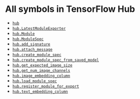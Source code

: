 # All symbols in TensorFlow Hub

*  <a href="./hub.md"><code>hub</code></a>
*  <a href="./hub/LatestModuleExporter.md"><code>hub.LatestModuleExporter</code></a>
*  <a href="./hub/Module.md"><code>hub.Module</code></a>
*  <a href="./hub/ModuleSpec.md"><code>hub.ModuleSpec</code></a>
*  <a href="./hub/add_signature.md"><code>hub.add_signature</code></a>
*  <a href="./hub/attach_message.md"><code>hub.attach_message</code></a>
*  <a href="./hub/create_module_spec.md"><code>hub.create_module_spec</code></a>
*  <a href="./hub/create_module_spec_from_saved_model.md"><code>hub.create_module_spec_from_saved_model</code></a>
*  <a href="./hub/get_expected_image_size.md"><code>hub.get_expected_image_size</code></a>
*  <a href="./hub/get_num_image_channels.md"><code>hub.get_num_image_channels</code></a>
*  <a href="./hub/image_embedding_column.md"><code>hub.image_embedding_column</code></a>
*  <a href="./hub/load_module_spec.md"><code>hub.load_module_spec</code></a>
*  <a href="./hub/register_module_for_export.md"><code>hub.register_module_for_export</code></a>
*  <a href="./hub/text_embedding_column.md"><code>hub.text_embedding_column</code></a>